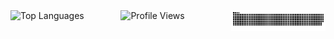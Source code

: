 <div style="display: flex; justify-content: space-between;">
    <div style="flex-basis: 30%;">
        <img src="https://github-readme-stats.vercel.app/api/top-langs/?username=1Cezzo&langs_count=9" alt="Top Languages" />
    </div>
    <div style="flex-basis: 30%;">
        <img src="https://komarev.com/ghpvc/?username=1Cezzo&style=plastic&color=blueviolet" alt="Profile Views" />
    </div>
    <div style="flex-basis: 30%;">
        <img src="https://raw.githubusercontent.com/1Cezzo/1Cezzo/output/snake.svg" alt="Snake animation" />
    </div>
</div>
